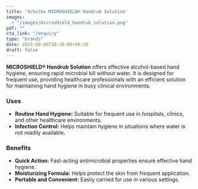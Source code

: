 ```yaml
---
title: 'Schulke MICROSHIELD® Handrub Solution'
images:
  - "/images/microshield_handrub_solution.png"
pdf: ""
cta_link: "/enquiry"
type: "brands"
date: 2024-09-06T10:30:00+05:30
draft: false
---
```


<!-- ### Product Description -->

**MICROSHIELD® Handrub Solution** offers effective alcohol-based hand hygiene, ensuring rapid microbial kill without water. It is designed for frequent use, providing healthcare professionals with an efficient solution for maintaining hand hygiene in busy clinical environments.

<!-- ### Key Features

- **Alcohol-Based Formula:** Fast-acting against bacteria, viruses, and fungi.
- **Quick Drying:** No need for water, making it ideal for use on the go.
- **Gentle on Skin:** Contains moisturizers to prevent skin dryness.
- **Portable:** Convenient packaging for use in all healthcare settings.
- **Sterile and Hygienic:** Packaged to ensure sterility. -->

### Uses

- **Routine Hand Hygiene:** Suitable for frequent use in hospitals, clinics, and other healthcare environments.
- **Infection Control:** Helps maintain hygiene in situations where water is not readily available.

<!-- ### Who Needs This Product?

- **Healthcare Providers:** For routine hand hygiene between patient interactions.
- **Clinics and Emergency Units:** Ideal for fast, effective hand disinfection in busy medical environments. -->

### Benefits

- **Quick Action:** Fast-acting antimicrobial properties ensure effective hand hygiene.
- **Moisturizing Formula:** Helps protect the skin from frequent application.
- **Portable and Convenient:** Easily carried for use in various settings.
